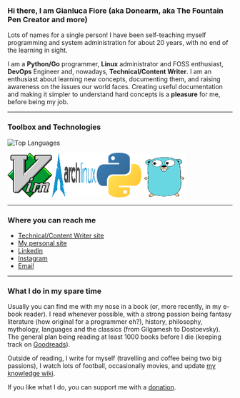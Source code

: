 ### Hi there, I am Gianluca Fiore (aka Donearm, aka The Fountain Pen Creator and more)

Lots of names for a single person! I have been self-teaching myself programming and system administration for about 20 years, with no end of the learning in sight.

I am a **Python/Go** programmer, **Linux** administrator and FOSS enthusiast, **DevOps** Engineer and, nowadays, **Technical/Content Writer**. I am an enthusiast about learning new concepts, documenting them, and raising awareness on the issues our world faces. Creating useful documentation and making it simpler to understand hard concepts is a **pleasure** for me, before being my job.

----

### Toolbox and Technologies

![Top Languages](https://github-readme-stats.vercel.app/api/top-langs/?username=Donearm&theme=tokyonight)

<img src="vim.svg" alt="Vim Logo" width="100" height="100"/><img src="archlinux.svg" alt="Archlinux Logo" width="100" height="100"/><img src="python.svg" alt="Python Logo" width="100" height="100"/><img src="golang.svg" alt="Golang logo" width="100" height="100"/>

----

### Where you can reach me

* [Technical/Content Writer site](https://www.fountainpencreator.com)
* [My personal site](https://www.gianlucafiore.it)
* [Linkedin](https://www.linkedin.com/in/gianluca-fiore-a70913b6)
* [Instagram](https://www.instagram.com/gianlucadfiore)
* [Email](mailto:gianlucafiore@fountainpencreator.com)

----

### What I do in my spare time

Usually you can find me with my nose in a book (or, more recently, in my e-book reader). I read whenever possible, with a strong passion being fantasy literature (how original for a programmer eh?), history, philosophy, mythology, languages and the classics (from Gilgamesh to Dostoevsky). The general plan being reading at least 1000 books before I die (keeping track on [Goodreads](https://www.goodreads.com/review/list/25653929-gianluca-fiore?ref=nav_mybooks)).

Outside of reading, I write for myself (travelling and coffee being two big passions), I watch lots of football, occasionally movies, and update [my knowledge wiki](https://www.gianlucafiore.it/Personal-Wiki/).

If you like what I do, you can support me with a [donation](https://ko-fi.com/W7W7KA0Z).


<!--
**Donearm/Donearm** is a ✨ _special_ ✨ repository because its `README.md` (this file) appears on your GitHub profile.

Here are some ideas to get you started:

- 🔭 I’m currently working on ...
- 🌱 I’m currently learning ...
- 👯 I’m looking to collaborate on ...
- 🤔 I’m looking for help with ...
- 💬 Ask me about ...
- 📫 How to reach me: ...
- 😄 Pronouns: ...
- ⚡ Fun fact: ...
-->
